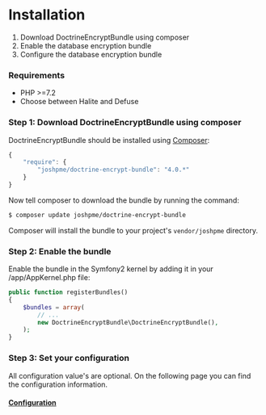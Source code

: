 # Installation

1. Download DoctrineEncryptBundle using composer
2. Enable the database encryption bundle
3. Configure the database encryption bundle

### Requirements

 - PHP >=7.2
 - Choose between Halite and Defuse

### Step 1: Download DoctrineEncryptBundle using composer

DoctrineEncryptBundle should be installed using [Composer](http://getcomposer.org/):

``` js
{
    "require": {
        "joshpme/doctrine-encrypt-bundle": "4.0.*"
    }
}
```

Now tell composer to download the bundle by running the command:

``` bash
$ composer update joshpme/doctrine-encrypt-bundle
```

Composer will install the bundle to your project's `vendor/joshpme` directory.

### Step 2: Enable the bundle

Enable the bundle in the Symfony2 kernel by adding it in your /app/AppKernel.php file:

``` php
public function registerBundles()
{
    $bundles = array(
        // ...
        new DoctrineEncryptBundle\DoctrineEncryptBundle(),
    );
}
```

### Step 3: Set your configuration

All configuration value's are optional.
On the following page you can find the configuration information.

#### [Configuration](https://github.com/michaeldegroot/DoctrineEncryptBundle/blob/master/Resources/doc/configuration.md)
